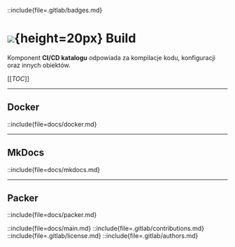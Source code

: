 ::include{file=.gitlab/badges.md}
# ![](https://gitlab.com/pl.rachuna-net/infrastructure/terraform/iac-gitlab/-/raw/main/images/project/gitlab-component.png){height=20px} Build

Komponent **CI/CD katalogu** odpowiada za kompilacje kodu, konfiguracji oraz innych obiektów.

[[_TOC_]]

---
## Docker
::include{file=docs/docker.md}

---
## MkDocs
::include{file=docs/mkdocs.md}

---
## Packer
::include{file=docs/packer.md}

::include{file=docs/main.md}
::include{file=.gitlab/contributions.md}
::include{file=.gitlab/license.md}
::include{file=.gitlab/authors.md}

